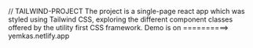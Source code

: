 // TAILWIND-PROJECT
The project is a single-page react app which was styled using Tailwind CSS, exploring the
different component classes offered by the utility first CSS framework.
Demo is on ==========>  yemkas.netlify.app
